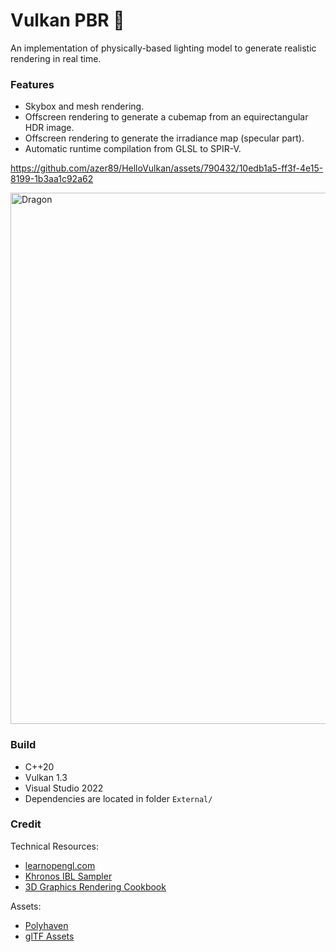 # Vulkan PBR 🌋

An implementation of physically-based lighting model to generate realistic rendering in real time.

### Features
* Skybox and mesh rendering.
* Offscreen rendering to generate a cubemap from an equirectangular HDR image.
* Offscreen rendering to generate the irradiance map (specular part).
* Automatic runtime compilation from GLSL to SPIR-V.


https://github.com/azer89/HelloVulkan/assets/790432/10edb1a5-ff3f-4e15-8199-1b3aa1c92a62

<img width="850" alt="Dragon" src="https://github.com/azer89/HelloVulkan/assets/790432/0d1c1897-2006-448f-b391-c49d6ffaf8b1">


### Build
* C++20
* Vulkan 1.3
* Visual Studio 2022
* Dependencies are located in folder `External/` 

### Credit
Technical Resources:
* [learnopengl.com](https://learnopengl.com/)
* [Khronos IBL Sampler](https://github.com/KhronosGroup/glTF-IBL-Sampler)
* [3D Graphics Rendering Cookbook](https://github.com/PacktPublishing/3D-Graphics-Rendering-Cookbook)

Assets:
* [Polyhaven](https://polyhaven.com/)
* [glTF Assets](https://github.com/KhronosGroup/glTF-Sample-Assets)
